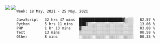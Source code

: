 <a href="https://github.com/anuraghazra/github-readme-stats">
  <img align="left" src="https://github-readme-stats.vercel.app/api?username=Tanesan&count_private=true&show_icons=true" />
</a>
<a href="https://github.com/anuraghazra/github-readme-stats">
  <img align="left" src="https://github-readme-stats.vercel.app/api/top-langs/?username=Tanesan" />
</a>

<!--START_SECTION:waka-->
```text
Week: 18 May, 2021 - 25 May, 2021

JavaScript   32 hrs 47 mins  ████████████████████▓░░░░   82.57 % 
Python       5 hrs 11 mins   ███▒░░░░░░░░░░░░░░░░░░░░░   13.06 % 
PHP          1 hr 13 mins    ▓░░░░░░░░░░░░░░░░░░░░░░░░   03.08 % 
Text         13 mins         ░░░░░░░░░░░░░░░░░░░░░░░░░   00.58 % 
Other        8 mins          ░░░░░░░░░░░░░░░░░░░░░░░░░   00.35 % 
```
<!--END_SECTION:waka-->
